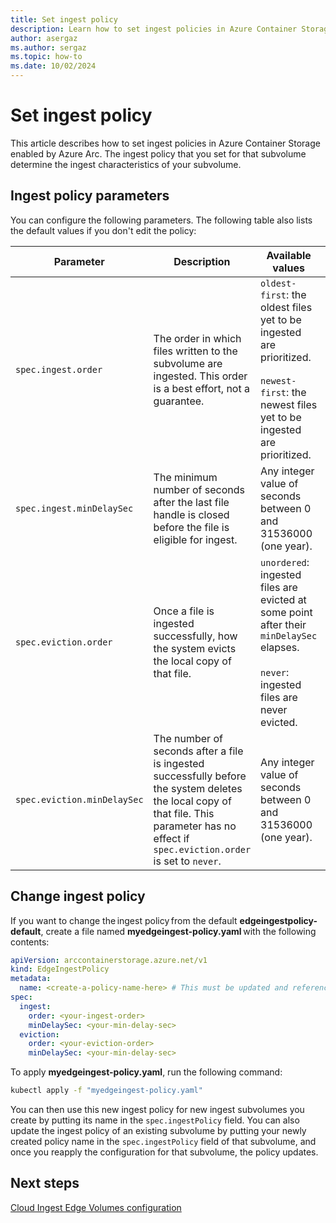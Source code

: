 ```yaml
---
title: Set ingest policy
description: Learn how to set ingest policies in Azure Container Storage enabled by Azure Arc.
author: asergaz
ms.author: sergaz
ms.topic: how-to
ms.date: 10/02/2024
---
```


# Set ingest policy

This article describes how to set ingest policies in Azure Container Storage enabled by Azure Arc. The ingest policy that you set for that subvolume determine the ingest characteristics of your subvolume.

## Ingest policy parameters

You can configure the following parameters. The following table also lists the default values if you don't edit the policy:

| Parameter                  | Description                                                                                                                                                                                          | Available values                                                                                                                              | Default            |
|----------------------------|------------------------------------------------------------------------------------------------------------------------------------------------------------------------------------------------------|-----------------------------------------------------------------------------------------------------------------------------------------------|--------------------------|
| `spec.ingest.order`          | The order in which files written to the subvolume are ingested. This order is a best effort, not a guarantee.                                                                                            | `oldest-first`: the oldest files yet to be ingested are prioritized.<br/><br/> `newest-first`: the newest files yet to be ingested are prioritized.  | `oldest-first`             |
| `spec.ingest.minDelaySec`    | The minimum number of seconds after the last file handle is closed before the file is eligible for ingest.                                                                                            | Any integer value of seconds between 0 and 31536000 (one year).                                                                                | 60 seconds               |
| `spec.eviction.order`        | Once a file is ingested successfully, how the system evicts the local copy of that file.                                                                                                    | `unordered`: ingested files are evicted at some point after their `minDelaySec` elapses.<br/><br/>  `never`: ingested files are never evicted.      | `unordered`                |
| `spec.eviction.minDelaySec`  | The number of seconds after a file is ingested successfully before the system deletes the local copy of that file. This parameter has no effect if `spec.eviction.order` is set to `never`.  | Any integer value of seconds between 0 and 31536000 (one year).                                                                                | 300 seconds (5 minutes)  |

## Change ingest policy

If you want to change the ingest policy from the default **edgeingestpolicy-default**, create a file named **myedgeingest-policy.yaml** with the following contents:

```yaml
apiVersion: arccontainerstorage.azure.net/v1 
kind: EdgeIngestPolicy 
metadata: 
  name: <create-a-policy-name-here> # This must be updated and referenced in the spec.ingestPolicy section of the edgeSubvolume.yaml 
spec: 
  ingest: 
    order: <your-ingest-order> 
    minDelaySec: <your-min-delay-sec> 
  eviction: 
    order: <your-eviction-order> 
    minDelaySec: <your-min-delay-sec>
```

To apply **myedgeingest-policy.yaml**, run the following command:

```bash
kubectl apply -f "myedgeingest-policy.yaml"
```

You can then use this new ingest policy for new ingest subvolumes you create by putting its name in the `spec.ingestPolicy` field. You can also update the ingest policy of an existing subvolume by putting your newly created policy name in the `spec.ingestPolicy` field of that subvolume, and once you reapply the configuration for that subvolume, the policy updates.

## Next steps

[Cloud Ingest Edge Volumes configuration](cloud-ingest-edge-volume-configuration.md)
